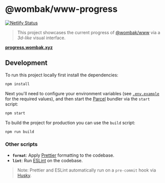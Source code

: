 # @wombak/www-progress

[![Netlify Status](https://api.netlify.com/api/v1/badges/3ccacd49-d920-4fe8-8822-27c8e4f210e5/deploy-status)](https://app.netlify.com/sites/wombak-progress/deploys)

> This project showcases the current progress of [@wombak/www](https://github.com/wombak/www) via a _3d-like_ visual interface.

**[progress.wombak.xyz](https://progress.wombak.xyz)**

## Development

To run this project locally first install the dependencies:

```bash
npm install
```

Next you'll need to configure your environment variables (see [`.env.example`](/.env.example) for the required values), and then start the [Parcel](https://parceljs.org) bundler via the `start` script:

```bash
npm start
```

To build the project for production you can use the `build` script:

```bash
npm run build
```

### Other scripts

- **`format`**: Apply [Prettier](https://prettier.io/) formatting to the codebase.
- **`lint`**: Run [ESLint](https://eslint.org/) on the codebase.

> Note: Prettier and ESLint automatically run on a `pre-commit` hook via [Husky](https://github.com/typicode/husky).
